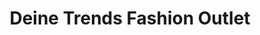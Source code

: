 ---
title: "Deine Trends Fashion Outlet"
url: /korschenbroich/deine-trends-fashion-outlet/
shop: Kleidung
---